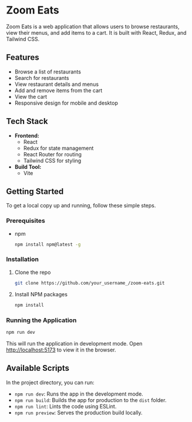 # Zoom Eats

Zoom Eats is a web application that allows users to browse restaurants, view their menus, and add items to a cart. It is built with React, Redux, and Tailwind CSS.

## Features

* Browse a list of restaurants
* Search for restaurants
* View restaurant details and menus
* Add and remove items from the cart
* View the cart
* Responsive design for mobile and desktop

## Tech Stack

* **Frontend:**
    * React
    * Redux for state management
    * React Router for routing
    * Tailwind CSS for styling
* **Build Tool:**
    * Vite

## Getting Started

To get a local copy up and running, follow these simple steps.

### Prerequisites

* npm
  ```sh
  npm install npm@latest -g
  ```

### Installation

1. Clone the repo
   ```sh
   git clone https://github.com/your_username_/zoom-eats.git
   ```
2. Install NPM packages
   ```sh
   npm install
   ```

### Running the Application

```sh
npm run dev
```

This will run the application in development mode. Open [http://localhost:5173](http://localhost:5173) to view it in the browser.

## Available Scripts

In the project directory, you can run:

* `npm run dev`: Runs the app in the development mode.
* `npm run build`: Builds the app for production to the `dist` folder.
* `npm run lint`: Lints the code using ESLint.
* `npm run preview`: Serves the production build locally.